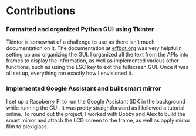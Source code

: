 # Contributions
### Formatted and organized Python GUI using Tkinter
Tkinter is somewhat of a challenge to use as there isn't much documentation on it. The documentation at [effbot.org](https://effbot.org/tkinterbook/) was very helpfulin setting up and organizing the GUI.
I organized all the text from the APIs into frames to display the information, as well as implemented various other functions, such as using the ESC key to exit the fullscreen GUI. Once it was all set up, everything ran exactly how I envisioned it.
### Implemented Google Assistant and built smart mirror
I set up a Raspberry Pi to run the Google Assistant SDK in the background while running the GUI. It was pretty straightforward as I followed a tutorial online.
To round out the project, I worked with Bobby and Alex to build the smart mirror and attach the LCD screen to the frame, as well as apply mirror film to plexiglass.
